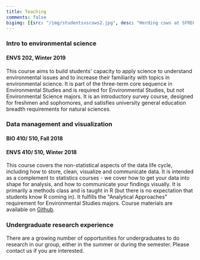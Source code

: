 ```yaml
---
title: Teaching
comments: false
bigimg: [{src: "/img/studentsvscows2.jpg", desc: "Herding cows at SFREC"}]
---
```



### Intro to environmental science
#### ENVS 202, Winter 2019
This course aims to build students' capacity to apply science to understand environmental issues and to increase their familiarity with topics in environmental science. It is part of the three-term core sequence in Environmental Studies and is required for Environmental Studies, but not Environmental Science majors. It is an introductory survey course, designed for freshmen and sophomores, and satisfies university general education breadth requirements for natural sciences. 


### Data management and visualization
#### BIO 410/ 510, Fall 2018
#### ENVS 410/ 510, Winter 2018
This course covers the non-statistical aspects of the data life cycle, including how to store, clean, visualize and communicate data. It is intended as a complement to statistics courses - we cover how to get your data into shape for analysis, and how to communicate your findings visually. It is primarily a methods class and is taught in R (but there is no expectation that students know R coming in). It fulfills the "Analytical Approaches" requirement for Environmental Studies majors. Course materials are available on [Github](https://github.com/laurenmh/envs-data-course).

### Undergraduate research experience
There are a growing number of opportunities for undergraduates to do research in our group, either in the summer or during the semester. Please contact us if you are interested.